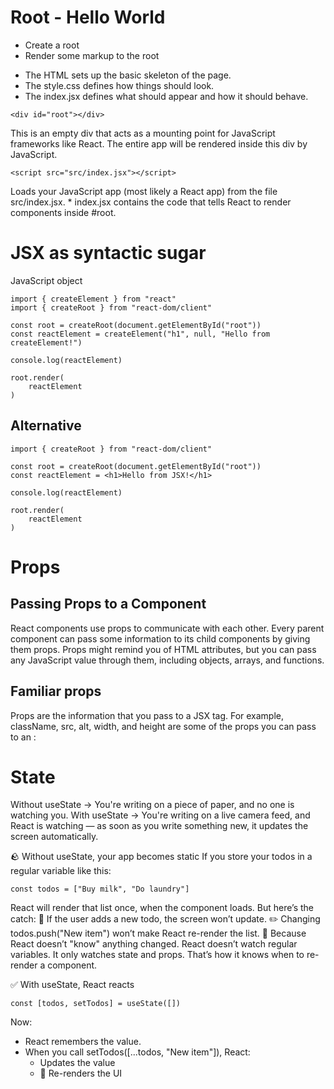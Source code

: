 # Root - Hello World
- Create a root
- Render some markup to the root
* The HTML sets up the basic skeleton of the page.
* The style.css defines how things should look.
* The index.jsx defines what should appear and how it should behave.

```
<div id="root"></div>
```
This is an empty div that acts as a mounting point for JavaScript frameworks like React. The entire app will be rendered inside this div by JavaScript.

```
<script src="src/index.jsx"></script> 
```
Loads your JavaScript app (most likely a React app) from the file src/index.jsx.
    * index.jsx contains the code that tells React to render components inside #root.



# JSX as syntactic sugar

JavaScript object
``` 
import { createElement } from "react"
import { createRoot } from "react-dom/client"

const root = createRoot(document.getElementById("root"))
const reactElement = createElement("h1", null, "Hello from createElement!")

console.log(reactElement)

root.render(
    reactElement
)
```

## Alternative
```
import { createRoot } from "react-dom/client"

const root = createRoot(document.getElementById("root"))
const reactElement = <h1>Hello from JSX!</h1>

console.log(reactElement)

root.render(
    reactElement
)
```

# Props

## Passing Props to a Component
React components use props to communicate with each other. Every parent component can pass some information to its child components by giving them props. Props might remind you of HTML attributes, but you can pass any JavaScript value through them, including objects, arrays, and functions.


## Familiar props 
Props are the information that you pass to a JSX tag. For example, className, src, alt, width, and height are some of the props you can pass to an <img>:


# State

Without useState → You're writing on a piece of paper, and no one is watching you.
With useState → You're writing on a live camera feed, and React is watching — as soon as you write something new, it updates the screen automatically.


🪨 Without useState, your app becomes static
If you store your todos in a regular variable like this:
```
const todos = ["Buy milk", "Do laundry"]
```
React will render that list once, when the component loads. But here’s the catch:
🔄 If the user adds a new todo, the screen won’t update. ✏️ Changing todos.push("New item") won’t make React re-render the list. 🧠 Because React doesn’t "know" anything changed.
React doesn’t watch regular variables. It only watches state and props. That’s how it knows when to re-render a component.

✅ With useState, React reacts
```
const [todos, setTodos] = useState([])
```
Now:
* React remembers the value.
* When you call setTodos([...todos, "New item"]), React:
    * Updates the value
    * 🚀 Re-renders the UI
